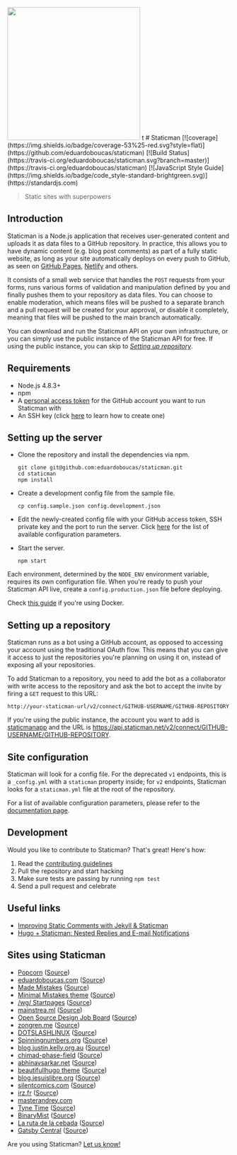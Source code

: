 <img src="logo.png" width="300">
t
# Staticman [![coverage](https://img.shields.io/badge/coverage-53%25-red.svg?style=flat)](https://github.com/eduardoboucas/staticman) [![Build Status](https://travis-ci.org/eduardoboucas/staticman.svg?branch=master)](https://travis-ci.org/eduardoboucas/staticman) [![JavaScript Style Guide](https://img.shields.io/badge/code_style-standard-brightgreen.svg)](https://standardjs.com)

> Static sites with superpowers

## Introduction

Staticman is a Node.js application that receives user-generated content and uploads it as data files to a GitHub repository. In practice, this allows you to have dynamic content (e.g. blog post comments) as part of a fully static website, as long as your site automatically deploys on every push to GitHub, as seen on [GitHub Pages](https://pages.github.com/), [Netlify](http://netlify.com/) and others.

It consists of a small web service that handles the `POST` requests from your forms, runs various forms of validation and manipulation defined by you and finally pushes them to your repository as data files. You can choose to enable moderation, which means files will be pushed to a separate branch and a pull request will be created for your approval, or disable it completely, meaning that files will be pushed to the main branch automatically.

You can download and run the Staticman API on your own infrastructure, or you can simply use the public instance of the Staticman API for free. If using the public instance, you can skip to *[Setting up repository](#setting-up-a-repository)*.

## Requirements

- Node.js 4.8.3+
- npm
- A [personal access token](https://help.github.com/articles/creating-a-personal-access-token-for-the-command-line/) for the GitHub account you want to run Staticman with
- An SSH key (click [here](https://help.github.com/articles/connecting-to-github-with-ssh/) to learn how to create one)

## Setting up the server

- Clone the repository and install the dependencies via npm.

  ```
  git clone git@github.com:eduardoboucas/staticman.git
  cd staticman
  npm install
  ```

- Create a development config file from the sample file.

  ```
  cp config.sample.json config.development.json
  ```

- Edit the newly-created config file with your GitHub access token, SSH private key and the port to run the server. Click [here](https://staticman.net/docs/api) for the list of available configuration parameters.

- Start the server.

  ```
  npm start
  ```

Each environment, determined by the `NODE_ENV` environment variable, requires its own configuration file. When you're ready to push your Staticman API live, create a `config.production.json` file before deploying.

Check [this guide](docs/docker.md) if you're using Docker.

## Setting up a repository

Staticman runs as a bot using a GitHub account, as opposed to accessing your account using the traditional OAuth flow. This means that you can give it access to just the repositories you're planning on using it on, instead of exposing all your repositories.

To add Staticman to a repository, you need to add the bot as a collaborator with write access to the repository and ask the bot to accept the invite by firing a `GET` request to this URL:

```
http://your-staticman-url/v2/connect/GITHUB-USERNAME/GITHUB-REPOSITORY
```

If you're using the public instance, the account you want to add is [staticmanapp](https://github.com/staticmanapp) and the URL is https://api.staticman.net/v2/connect/GITHUB-USERNAME/GITHUB-REPOSITORY.

## Site configuration

Staticman will look for a config file. For the deprecated `v1` endpoints, this is a  `_config.yml` with a `staticman` property inside; for `v2` endpoints, Staticman looks for a `staticman.yml` file at the root of the repository.

For a list of available configuration parameters, please refer to the [documentation page](https://staticman.net/docs/configuration).

## Development

Would you like to contribute to Staticman? That's great! Here's how:

1. Read the [contributing guidelines](CONTRIBUTING.md)
1. Pull the repository and start hacking
1. Make sure tests are passing by running `npm test`
1. Send a pull request and celebrate

## Useful links

- [Improving Static Comments with Jekyll & Staticman](https://mademistakes.com/articles/improving-jekyll-static-comments/)
- [Hugo + Staticman: Nested Replies and E-mail Notifications](https://networkhobo.com/2017/12/30/hugo---staticman-nested-replies-and-e-mail-notifications/)

## Sites using Staticman

- [Popcorn](http://popcorn.staticman.net) ([Source](https://github.com/eduardoboucas/popcorn))
- [eduardoboucas.com](https://eduardoboucas.com) ([Source](https://github.com/eduardoboucas/eduardoboucas.github.io))
- [Made Mistakes](https://mademistakes.com/) ([Source](https://github.com/mmistakes/made-mistakes-jekyll))
- [Minimal Mistakes theme](https://mmistakes.github.io/minimal-mistakes/) ([Source](https://github.com/mmistakes/minimal-mistakes))
- [/wg/ Startpages](http://startpages.cf/) ([Source](https://github.com/twentytwoo/startpages.cf))
- [mainstrea.ml](https://mainstrea.ml) ([Source](https://github.com/twentytwoo/mainstrea.ml))
- [Open Source Design Job Board](http://opensourcedesign.net/jobs/) ([Source](https://github.com/opensourcedesign/jobs/))
- [zongren.me](https://zongren.me/) ([Source](https://gitlab.com/zongren/zongren.gitlab.io/)) 
- [DOTSLASHLINUX](http://www.dotslashlinux.com/) ([Source](https://github.com/firasuke/DOTSLASHLINUX/))
- [Spinningnumbers.org](http://spinningnumbers.org/) ([Source](https://github.com/willymcallister/spinningnumbers))
- [blog.justin.kelly.org.au](https://blog.justin.kelly.org.au/) ([Source](github.com/justinkelly/justinkelly.github.io))
- [chimad-phase-field](https://pages.nist.gov/chimad-phase-field/) ([Source](https://github.com/usnistgov/chimad-phase-field))
- [abhinavsarkar.net](https://abhinavsarkar.net) ([Source](https://github.com/abhin4v/abhin4v.github.io/))
- [beautifullhugo theme](https://github.com/halogenica/beautifulhugo) ([Source](https://github.com/halogenica/beautifulhugo/pull/99))
- [blog.jesuislibre.org](http://blog.jesuislibre.org) ([Source](https://github.com/badele/blog.jesuislibre.org))
- [silentcomics.com](https://silentcomics.com) ([Source](https://github.com/SilentComics/silentcomics.github.io/))
- [irz.fr](https://irz.fr) ([Source](https://github.com/arthurlacoste/irz.fr/tree/gh-pages))
- [masterandrey.com](https://masterandrey.com/posts/en/disqus_comments_staticman/)
- [Tyne Time](https://www.tynetime.com) ([Source](https://github.com/Doocey/tyne-time-hugo))
- [BinaryMist](https://binarymist.io/blog) ([Source](https://github.com/binarymist/BinaryMistBlog))
- [La ruta de la cebada](https://larutadelacebada.com) ([Source](https://github.com/lasocial/larutadelacebada.github.io))
- [Gatsby Central](https://www.gatsbycentral.com) ([Source](https://github.com/GatsbyCentral/gatsbycentral.com))

Are you using Staticman? [Let us know!](https://github.com/eduardoboucas/staticman/edit/master/README.md)
